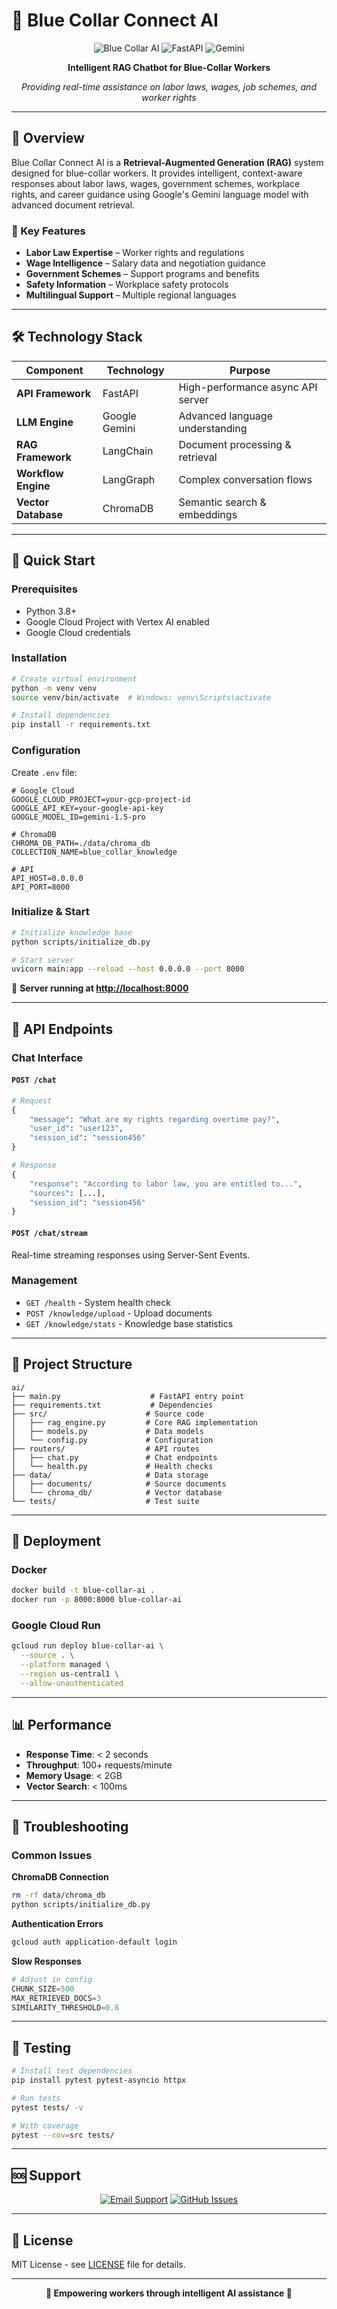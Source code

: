 # 🤖 Blue Collar Connect AI

<div align="center">

![Blue Collar AI](https://img.shields.io/badge/Blue%20Collar-AI%20Assistant-blue?style=for-the-badge&logo=robot)
![FastAPI](https://img.shields.io/badge/FastAPI-009688?style=for-the-badge&logo=fastapi&logoColor=white)
![Gemini](https://img.shields.io/badge/Google_Gemini-4285F4?style=for-the-badge&logo=google&logoColor=white)

**Intelligent RAG Chatbot for Blue-Collar Workers**

*Providing real-time assistance on labor laws, wages, job schemes, and worker rights*

</div>

---

## 🎯 Overview

Blue Collar Connect AI is a **Retrieval-Augmented Generation (RAG)** system designed for blue-collar workers. It provides intelligent, context-aware responses about labor laws, wages, government schemes, workplace rights, and career guidance using Google's Gemini language model with advanced document retrieval.

### 🌟 Key Features

- **Labor Law Expertise** – Worker rights and regulations
- **Wage Intelligence** – Salary data and negotiation guidance
- **Government Schemes** – Support programs and benefits
- **Safety Information** – Workplace safety protocols
- **Multilingual Support** – Multiple regional languages

---

## 🛠️ Technology Stack

| Component | Technology | Purpose |
|-----------|------------|---------|
| **API Framework** | FastAPI | High-performance async API server |
| **LLM Engine** | Google Gemini | Advanced language understanding |
| **RAG Framework** | LangChain | Document processing & retrieval |
| **Workflow Engine** | LangGraph | Complex conversation flows |
| **Vector Database** | ChromaDB | Semantic search & embeddings |

---

## 🚀 Quick Start

### Prerequisites
- Python 3.8+
- Google Cloud Project with Vertex AI enabled
- Google Cloud credentials

### Installation

```bash
# Create virtual environment
python -m venv venv
source venv/bin/activate  # Windows: venv\Scripts\activate

# Install dependencies
pip install -r requirements.txt
```

### Configuration

Create `.env` file:

```env
# Google Cloud
GOOGLE_CLOUD_PROJECT=your-gcp-project-id
GOOGLE_API_KEY=your-google-api-key
GOOGLE_MODEL_ID=gemini-1.5-pro

# ChromaDB
CHROMA_DB_PATH=./data/chroma_db
COLLECTION_NAME=blue_collar_knowledge

# API
API_HOST=0.0.0.0
API_PORT=8000
```

### Initialize & Start

```bash
# Initialize knowledge base
python scripts/initialize_db.py

# Start server
uvicorn main:app --reload --host 0.0.0.0 --port 8000
```

🎉 **Server running at [http://localhost:8000](http://localhost:8000)**

---

## 📡 API Endpoints

### Chat Interface

#### `POST /chat`
```python
# Request
{
    "message": "What are my rights regarding overtime pay?",
    "user_id": "user123",
    "session_id": "session456"
}

# Response
{
    "response": "According to labor law, you are entitled to...",
    "sources": [...],
    "session_id": "session456"
}
```

#### `POST /chat/stream`
Real-time streaming responses using Server-Sent Events.

### Management

- `GET /health` - System health check
- `POST /knowledge/upload` - Upload documents
- `GET /knowledge/stats` - Knowledge base statistics

---

## 📁 Project Structure

```
ai/
├── main.py                    # FastAPI entry point
├── requirements.txt           # Dependencies
├── src/                      # Source code
│   ├── rag_engine.py         # Core RAG implementation
│   ├── models.py             # Data models
│   └── config.py             # Configuration
├── routers/                  # API routes
│   ├── chat.py               # Chat endpoints
│   └── health.py             # Health checks
├── data/                     # Data storage
│   ├── documents/            # Source documents
│   └── chroma_db/            # Vector database
└── tests/                    # Test suite
```

---

## 🚀 Deployment

### Docker
```bash
docker build -t blue-collar-ai .
docker run -p 8000:8000 blue-collar-ai
```

### Google Cloud Run
```bash
gcloud run deploy blue-collar-ai \
  --source . \
  --platform managed \
  --region us-central1 \
  --allow-unauthenticated
```

---

## 📊 Performance

- **Response Time**: < 2 seconds
- **Throughput**: 100+ requests/minute  
- **Memory Usage**: < 2GB
- **Vector Search**: < 100ms

---

## 🔧 Troubleshooting

### Common Issues

**ChromaDB Connection**
```bash
rm -rf data/chroma_db
python scripts/initialize_db.py
```

**Authentication Errors**
```bash
gcloud auth application-default login
```

**Slow Responses**
```python
# Adjust in config
CHUNK_SIZE=500
MAX_RETRIEVED_DOCS=3
SIMILARITY_THRESHOLD=0.8
```

---

## 🧪 Testing

```bash
# Install test dependencies
pip install pytest pytest-asyncio httpx

# Run tests
pytest tests/ -v

# With coverage
pytest --cov=src tests/
```

---

## 🆘 Support

<div align="center">

[![Email Support](https://img.shields.io/badge/📧%20Email-AI%20Support-blue?style=for-the-badge)](mailto:bluecollarconnectcompany@gmail.com?subject=AI%20Module%20Support)
[![GitHub Issues](https://img.shields.io/badge/🐛%20Issues-GitHub-red?style=for-the-badge)](https://github.com/AyMk544/blue-collar-connect/issues)

</div>

---

## 📄 License

MIT License - see [LICENSE](../LICENSE) file for details.

---

<div align="center">

**🤖 Empowering workers through intelligent AI assistance 🤖**

</div>
